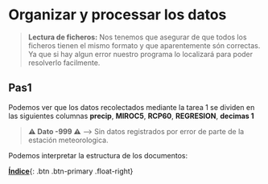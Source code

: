 # Organizar y processar los datos

> **Lectura de ficheros:** Nos tenemos que asegurar de que todos los ficheros tienen el mismo formato y que aparentemente són correctas. Ya que si hay algun error nuestro programa lo localizará para poder resolverlo facilmente.

## Pas1

Podemos ver que los datos recolectados mediante la tarea 1 se dividen en las siguientes  columnas **precip**, **MIROC5**, **RCP60**, **REGRESION**, **decimas 1**

> **⚠️ Dato -999 ⚠️** --> Sin datos registrados por error de parte de la estación meteorologica.

Podemos interpretar la estructura de los documentos: 

[**Índice**](../README.md){: .btn .btn-primary .float-right}
